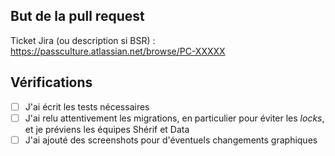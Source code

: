 ## But de la pull request

Ticket Jira (ou description si BSR) : https://passculture.atlassian.net/browse/PC-XXXXX

## Vérifications

- [ ] J'ai écrit les tests nécessaires
- [ ] J'ai relu attentivement les migrations, en particulier pour éviter les _locks_, et je préviens les équipes Shérif et Data
- [ ] J'ai ajouté des screenshots pour d'éventuels changements graphiques